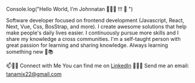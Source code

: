 

Console.log("Hello World, I'm Johnnatan 👨🏻‍💻 !!! 👋 ") 

Software developer focused on frontend development (Javascript, React, Next, Vue, Css, BosStrap, and more). I create awesome solutions that help make people's daily lives easier. I continuously pursue more skills and I share my knowledge a cross communities. I'm a self-taught person with great passion for learning and sharing knowledge. Always learning something new 🚀📚



📫🤝🏻 Connect with Me
You can find me on [LinkedIn](https://pip.pypa.io/en/stable/)  👩🏾‍💻
Send me an email: tanamix22@gmail.com
